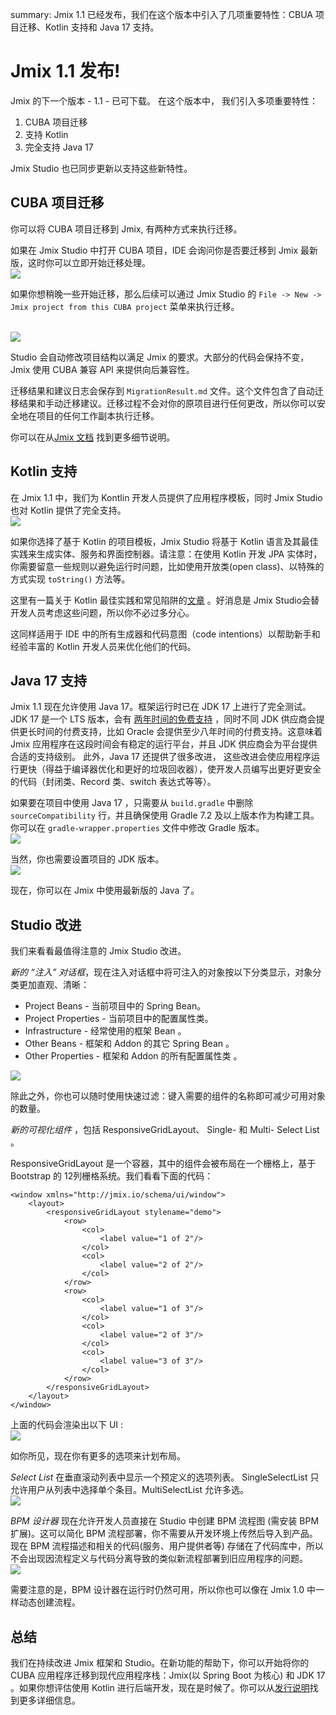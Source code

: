 summary: 
Jmix 1.1 已经发布，我们在这个版本中引入了几项重要特性：CBUA 项目迁移、Kotlin 支持和 Java 17 支持。    

# Jmix 1.1 发布!

Jmix 的下一个版本 - 1.1 -  已可下载。
在这个版本中， 我们引入多项重要特性： 

1.	CUBA 项目迁移
2.	支持 Kotlin
3.	完全支持 Java 17 

Jmix Studio 也已同步更新以支持这些新特性。

## CUBA 项目迁移

你可以将 CUBA 项目迁移到 Jmix, 有两种方式来执行迁移。

如果在 Jmix Studio 中打开 CUBA 项目，IDE 会询问你是否要迁移到 Jmix 最新版，这时你可以立即开始迁移处理。
<br>
<img src='{{strapiUrl}}/uploads/1_a69e931d8e.png'>
 
如果你想稍晚一些开始迁移，那么后续可以通过 Jmix Studio 的 `File -> New -> Jmix project from this CUBA project` 菜单来执行迁移。

<br>
<img src='{{strapiUrl}}/uploads/Screenshot_2021_10_30_at_10_36_55_2fd61a90e4.png'>
 
Studio 会自动修改项目结构以满足 Jmix 的要求。大部分的代码会保持不变，Jmix 使用 CUBA 兼容 API 来提供向后兼容性。

迁移结果和建议日志会保存到 `MigrationResult.md` 文件。这个文件包含了自动迁移结果和手动迁移建议。迁移过程不会对你的原项目进行任何更改，所以你可以安全地在项目的任何工作副本执行迁移。

你可以在从[Jmix 文档](https://docs.jmix.io/jmix/cuba/index.html) 找到更多细节说明。 

## Kotlin 支持

在 Jmix 1.1 中，我们为 Kontlin 开发人员提供了应用程序模板，同时 Jmix Studio 也对 Kotlin 提供了完全支持。
<br>
<img src='{{strapiUrl}}/uploads/Screenshot_2021_10_30_at_10_39_35_8400b34f25.png'>
 
如果你选择了基于 Kotlin 的项目模板，Jmix Studio 将基于 Kotlin 语言及其最佳实践来生成实体、服务和界面控制器。请注意：在使用 Kotlin 开发 JPA 实体时，你需要留意一些规则以避免运行时问题，比如使用开放类(open class)、以特殊的方式实现 `toString()` 方法等。 

这里有一篇关于 Kotlin 最佳实践和常见陷阱的[文章](https://www.jpa-buddy.com/blog/best-practices-and-common-pitfalls/) 。好消息是 Jmix Studio会替开发人员考虑这些问题，所以你不必过多分心。

这同样适用于 IDE 中的所有生成器和代码意图（code intentions）以帮助新手和经验丰富的 Kotlin 开发人员来优化他们的代码。


## Java 17 支持

Jmix 1.1 现在允许使用 Java 17。框架运行时已在 JDK 17 上进行了完全测试。JDK 17 是一个 LTS 版本，会有 [两年时间的免费支持](https://mreinhold.org/blog/frward-even-faster) ，同时不同 JDK 供应商会提供更长时间的付费支持，比如 Oracle 会提供至少八年时间的付费支持。这意味着 Jmix 应用程序在这段时间会有稳定的运行平台，并且 JDK 供应商会为平台提供合适的支持级别。
此外，Java 17 还提供了很多改进， 这些改进会使应用程序运行更快（得益于编译器优化和更好的垃圾回收器），使开发人员编写出更好更安全的代码（封闭类、Record 类、switch 表达式等等）。 

如果要在项目中使用 Java 17 ，只需要从 `build.gradle` 中删除 `sourceCompatibility` 行，并且确保使用 Gradle 7.2 及以上版本作为构建工具。你可以在 `gradle-wrapper.properties` 文件中修改 Gradle 版本。
<br>
<img src='{{strapiUrl}}/uploads/Screenshot_2021_10_30_at_10_42_27_d708bbcd65.png'>

当然，你也需要设置项目的 JDK 版本。
<br>
<img src='{{strapiUrl}}/uploads/Screenshot_2021_10_30_at_10_46_41_8460b0854f.png'>

现在，你可以在 Jmix 中使用最新版的 Java 了。

## Studio 改进

我们来看看最值得注意的 Jmix Studio 改进。

*新的 “注入” 对话框*，现在注入对话框中将可注入的对象按以下分类显示，对象分类更加直观、清晰：
- Project Beans -  当前项目中的 Spring Bean。
- Project Properties - 当前项目中的配置属性类。
- Infrastructure - 经常使用的框架 Bean 。 
- Other Beans - 框架和 Addon 的其它 Spring Bean 。
- Other Properties - 框架和 Addon 的所有配置属性类 。

<img src='{{strapiUrl}}/uploads/Screenshot_2021_10_30_at_20_20_03_2584c1a829.png'>

除此之外，你也可以随时使用快速过滤：键入需要的组件的名称即可减少可用对象的数量。

*新的可视化组件* ，包括 ResponsiveGridLayout、 Single- 和 Multi- Select List 。

ResponsiveGridLayout 是一个容器，其中的组件会被布局在一个栅格上，基于 Bootstrap 的 12列栅格系统。我们看看下面的代码：  

```
<window xmlns="http://jmix.io/schema/ui/window">
    <layout>
        <responsiveGridLayout stylename="demo">
            <row>
                <col>
                    <label value="1 of 2"/>
                </col>
                <col>
                    <label value="2 of 2"/>
                </col>
            </row>
            <row>
                <col>
                    <label value="1 of 3"/>
                </col>
                <col>
                    <label value="2 of 3"/>
                </col>
                <col>
                    <label value="3 of 3"/>
                </col>
            </row>
        </responsiveGridLayout>
    </layout>
</window>
```
上面的代码会渲染出以下 UI :
<br>
<img src='{{strapiUrl}}/uploads/Screenshot_2021_10_30_at_20_26_05_3cfdf0ca74.png'>

如你所见，现在你有更多的选项来计划布局。

*Select List*  在垂直滚动列表中显示一个预定义的选项列表。 SingleSelectList 只允许用户从列表中选择单个条目。MultiSelectList 允许多选。
<br>
<img src='{{strapiUrl}}/uploads/Dizajn_bez_nazvaniya_d57348fd8f.jpg'>
               
*BPM 设计器* 现在允许开发人员直接在 Studio 中创建  BPM 流程图 (需安装 BPM 扩展)。这可以简化 BPM 流程部署，你不需要从开发环境上传然后导入到产品。 现在 BPM  流程描述和相关的代码(服务、用户提供者等) 存储在了代码库中，所以不会出现因流程定义与代码分离导致的类似新流程部署到旧应用程序的问题。
<br>
<img src='{{strapiUrl}}/uploads/Screenshot_2021_10_30_at_20_07_20_88aa300fe9.png'>
 
需要注意的是，BPM 设计器在运行时仍然可用，所以你也可以像在 Jmix 1.0 中一样动态创建流程。

## 总结

我们在持续改进 Jmix 框架和 Studio。在新功能的帮助下，你可以开始将你的 CUBA 应用程序迁移到现代应用程序栈：Jmix(以 Spring Boot 为核心) 和 JDK 17 。如果你想评估使用 Kotlin 进行后端开发，现在是时候了。你可以从[发行说明]( https://docs.jmix.io/jmix/whats-new/index.html)找到更多详细信息。
